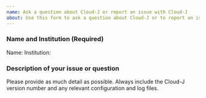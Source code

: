 ```yaml
---
name: Ask a question about Cloud-J or report an issue with Cloud-J
about: Use this form to ask a question about Cloud-J or to report an issue
---
```


### Name and Institution (Required)

Name:
Institution:

### Description of your issue or question

Please provide as much detail as possible. Always include the Cloud-J version number and any relevant configuration and log files.

